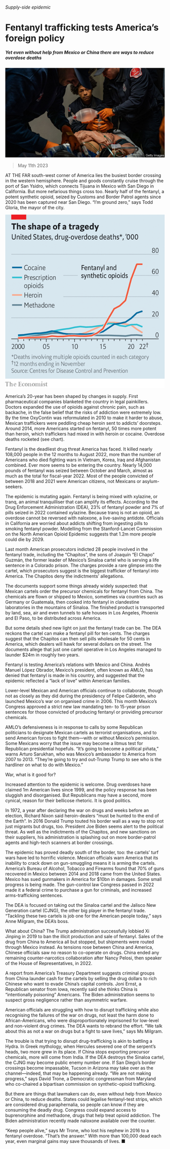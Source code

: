 ###### Supply-side epidemic

# Fentanyl trafficking tests America’s foreign policy 

##### Yet even without help from Mexico or China there are ways to reduce overdose deaths 

![image](images/20230513_USP001.jpg) 

> May 11th 2023 

AT THE FAR south-west corner of America lies the busiest border crossing in the western hemisphere. People and goods constantly cruise through the port of San Ysidro, which connects Tijuana in Mexico with San Diego in California. But more nefarious things cross too. Nearly half of the fentanyl, a potent synthetic opioid, seized by Customs and Border Patrol agents since 2020 has been captured near San Diego. “I’m ground zero,” says Todd Gloria, the mayor of the city.

![image](images/20230513_USC096.png) 


America’s 20-year  has been shaped by changes in supply. First pharmaceutical companies blanketed the country in legal painkillers. Doctors expanded the use of opioids against chronic pain, such as backache, in the false belief that the risks of addiction were extremely low. By the time OxyContin was reformulated in 2010 to make it harder to abuse, Mexican traffickers were peddling cheap heroin sent to addicts’ doorsteps. Around 2014, more Americans started  on fentanyl, 50 times more potent than heroin, which traffickers had mixed in with heroin or cocaine. Overdose deaths rocketed (see chart).

Fentanyl is the deadliest drug threat America has faced. It killed nearly 108,000 people in the 12 months to August 2022, more than the number of Americans who died fighting wars in Vietnam, Korea, Iraq and Afghanistan combined. Ever more seems to be entering the country. Nearly 14,000 pounds of fentanyl was seized between October and March, almost as much as the total for fiscal-year 2022. Most of the people convicted of  between 2018 and 2021 were American citizens, not Mexicans or asylum-seekers.

The epidemic is mutating again. Fentanyl is being mixed with xylazine, or tranq, an animal tranquilliser that can amplify its effects. According to the Drug Enforcement Administration (DEA), 23% of fentanyl powder and 7% of pills seized in 2022 contained xylazine. Because tranq is not an opioid, an overdose cannot be reversed with naloxone, a live-saving antidote. Officials in California are worried about addicts shifting from ingesting pills to smoking fentanyl powder. Modelling from the Stanford-Lancet Commission on the North American Opioid Epidemic suggests that 1.2m more people could die by 2029. 

Last month American prosecutors indicted 28 people involved in the fentanyl trade, including the “Chapitos”, the sons of Joaquín “El Chapo” Guzmán, the former leader of Mexico’s Sinaloa cartel who is serving a life sentence in a Colorado prison. The charges provide a rare glimpse into the cartel, which prosecutors suggest is the biggest trafficker of fentanyl into America. The Chapitos deny the indictments’ allegations. 

The documents support some things already widely suspected: that Mexican cartels order the precursor chemicals for fentanyl from China. The chemicals are flown or shipped to Mexico, sometimes via countries such as Germany or Guatemala, then cooked into fentanyl in clandestine laboratories in the mountains of Sinaloa. The finished product is transported by land, sea, air and even tunnels to safe houses in Los Angeles, Phoenix and El Paso, to be distributed across America. 

But some details shed new light on just the fentanyl trade can be. The DEA reckons the cartel can make a fentanyl pill for ten cents. The charges suggest that the Chapitos can then sell pills wholesale for 50 cents in America, which dealers will hawk for several dollars on the street. The documents allege that just one cartel operative in Los Angeles managed to launder $24m in roughly two years. 

Fentanyl is testing America’s relations with Mexico and China. Andrés Manuel López Obrador, Mexico’s president, often known as AMLO, has denied that fentanyl is made in his country, and suggested that the epidemic reflected a “lack of love” within American families.

Lower-level Mexican and American officials continue to collaborate, though not as closely as they did during the presidency of Felipe Calderón, who launched Mexico’s war on organised crime in 2006. This month Mexico’s Congress approved a strict new law mandating ten- to 15-year prison sentences for those convicted of producing fentanyl or providing precursor chemicals.

AMLO’s defensiveness is in response to calls by some Republican politicians to designate Mexican cartels as terrorist organisations, and to send American forces to fight them—with or without Mexico’s permission. Some Mexicans worry that the issue may become a litmus test for Republican presidential hopefuls. “It’s going to become a political piñata,” warns Arturo Sarukhan, who was Mexico’s ambassador to America from 2007 to 2013. “They’re going to try and out-Trump Trump to see who is the hardliner on what to do with Mexico.” 

War, what is it good for?

Increased attention to the epidemic is welcome. Drug overdoses have claimed 1m American lives since 1999, and the policy response has been sluggish and disorganised. But Republicans may have a second, more cynical, reason for their bellicose rhetoric. It is good politics. 

In 1972, a year after declaring the war on drugs and weeks before an election, Richard Nixon said heroin-dealers “must be hunted to the end of the Earth”. In 2016 Donald Trump touted his border wall as a way to stop not just migrants but drugs, too. President Joe Biden seems alert to the political threat. As well as the indictments of the Chapitos, and new sanctions on their suppliers, his administration is splashing out on more border-patrol agents and high-tech scanners at border crossings. 

The epidemic has proved deadly south of the border, too: the cartels’ turf wars have led to horrific violence. Mexican officials warn America that its inability to crack down on gun-smuggling means it is arming the cartels. America’s Bureau of Alcohol, Tobacco and Firearms found that 70% of guns recovered in Mexico between 2014 and 2018 came from the United States. Mexico has sued gunmakers in America for $10bn in damages. Some small progress is being made. The gun-control law Congress passed in 2022 made it a federal crime to purchase a gun for criminals, and increased arms-trafficking sentences. 

The DEA is focused on taking out the Sinaloa cartel and the Jalisco New Generation cartel (CJNG), the other big player in the fentanyl trade. “Tackling these two cartels is job one for the American people today,” says Anne Milgram, the DEA’s boss.

What about China? The Trump administration successfully lobbied Xi Jinping in 2019 to ban the illicit production and sale of fentanyl. Sales of the drug from China to America all but stopped, but shipments were routed through Mexico instead. As tensions rose between China and America, Chinese officials saw no reason to co-operate on drugs. China ended any remaining counter-narcotics collaboration after Nancy Pelosi, then speaker of the House of Representatives,  in 2022.

A report from America’s Treasury Department suggests criminal groups from China launder cash for the cartels by selling the drug dollars to rich Chinese who want to evade China’s capital controls. Joni Ernst, a Republican senator from Iowa, recently said she thinks China is “intentionally poisoning” Americans. The Biden administration seems to suspect gross negligence rather than asymmetric warfare.

American officials are struggling with how to disrupt trafficking while also recognising the failures of the war on drugs, not least the harm done to African-Americans, who were disproportionately imprisoned for low-level and non-violent drug crimes. The DEA wants to rebrand the effort. “We talk about this as not a war on drugs but a fight to save lives,” says Ms Milgram. 

The trouble is that trying to disrupt drug-trafficking is akin to battling a Hydra. In Greek mythology, when Hercules severed one of the serpent’s heads, two more grew in its place. If China stops exporting precursor chemicals, more will come from India. If the DEA destroys the Sinaloa cartel, the CJNG may become public enemy number one. If San Diego’s border crossings become impassable, Tucson in Arizona may take over as the channel—indeed, that may be happening already. “We are not making progress,” says David Trone, a Democratic congressman from Maryland who co-chaired a bipartisan commission on synthetic-opioid trafficking. 

But there are things that lawmakers can do, even without help from Mexico or China, to reduce deaths. States could legalise fentanyl-test strips, which are considered drug paraphernalia, so people can know if they are consuming the deadly drug. Congress could expand access to buprenorphine and methadone, drugs that help treat opioid addiction. The Biden administration recently made naloxone available over the counter.

“Keep people alive,” says Mr Trone, who lost his nephew in 2016 to a fentanyl overdose. “That’s the answer.” With more than 100,000 dead each year, even marginal gains may save thousands of lives. ■


